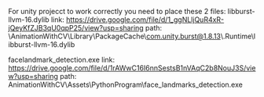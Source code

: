 For unity projecct to work correctly you need to place these 2 files:
libburst-llvm-16.dylib
link: https://drive.google.com/file/d/1_ggNLljQuR4xR-jQeyKfZJB3qU0qpP25/view?usp=sharing
path: \AnimationWithCV\Library\PackageCache\com.unity.burst@1.8.13\\.Runtime\libburst-llvm-16.dylib

facelandmark_detection.exe
link: https://drive.google.com/file/d/1rAWwC16I6nnSestsB1nVAqC2b8NouJ3S/view?usp=sharing
path: AnimationWithCV\Assets\PythonProgram\face_landmarks_detection.exe
